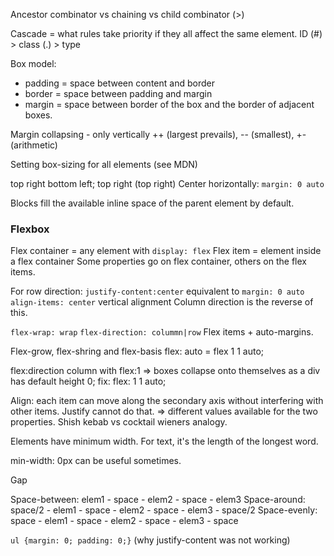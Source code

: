 Ancestor combinator vs chaining vs child combinator (>)

Cascade = what rules take priority if they all affect the same element.
ID (#) > class (.) > type

Box model:
- padding = space between content and border
- border = space between padding and margin
- margin = space between border of the box and the border of adjacent boxes.

Margin collapsing - only vertically ++ (largest prevails), -- (smallest), +- (arithmetic)

Setting box-sizing for all elements (see MDN)

top right bottom left; top right (top right)
Center horizontally: `margin: 0 auto` 

Blocks fill the available inline space of the parent element by default.

### Flexbox ###

Flex container = any element with `display: flex`
Flex item = element inside a flex container
Some properties go on flex container, others on the flex items.

For row direction:
`justify-content:center` equivalent to `margin: 0 auto`
`align-items: center` vertical alignment
Column direction is the reverse of this.

`flex-wrap: wrap`
`flex-direction: colummn|row`
Flex items + auto-margins.

Flex-grow, flex-shring and flex-basis
flex: auto = flex 1 1 auto;

flex:direction column with flex:1 => boxes collapse onto themselves as a div has default height 0; fix: flex: 1 1 auto;

Align: each item can move along the secondary axis without interfering with other items. Justify cannot do that. => different values available for the two properties. Shish kebab vs cocktail wieners analogy.

Elements have minimum width. For text, it's the length of the longest word.

min-width: 0px can be useful sometimes.

Gap

Space-between: elem1 - space - elem2 - space - elem3
Space-around: space/2 - elem1 - space - elem2 - space - elem3 - space/2
Space-evenly: space - elem1 - space - elem2 - space - elem3 - space

`ul {margin: 0; padding: 0;}` (why justify-content was not working)

